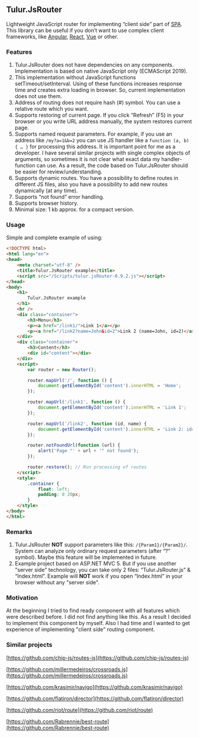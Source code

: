 ## Tulur.JsRouter
Lightweight JavaScript router for implementing “client side” part of [SPA](https://en.wikipedia.org/wiki/Single-page_application). This library can be useful if you don’t want to use complex client frameworks, like [Angular](https://angular.io/), [React](https://reactjs.org/), [Vue](https://vuejs.org/) or other.

### Features
1.	Tulur.JsRouter does not have dependencies on any components. Implementation is based on native JavaScript only (ECMAScript 2019).
2.	This implementation without JavaScript functions setTimeout/setInterval. Using of these functions increases response time and creates extra loading in browser. So, current implementation does not use them.
3.	Address of routing does not require hash (#) symbol. You can use a relative route which you want.
4.	Supports restoring of current page. If you click “Refresh” (F5) in your browser or you write URL address manually, the system restores current page.
5.	Supports named request parameters. For example, if you use an address like `/my?a=1&b=2` you can use JS handler like a `function (a, b) { … }` for processing this address. It is important point for me as a developer. I have several similar projects with single complex objects of arguments, so sometimes it is not clear what exact data my handler-function can use. As a result, the code based on Tulur.JsRouter should be easier for review/understanding.
6.	Supports dynamic routes. You have a possibility to define routes in different JS files, also you have a possibility to add new routes dynamically (at any time).
7.	Supports “not found” error handling.
8.	Supports browser history.
9.	Minimal size: 1 kb approx. for a compact version.

### Usage

Simple and complete example of using:

```html
<!DOCTYPE html>
<html lang="en">
<head>
    <meta charset="utf-8" />
    <title>Tulur.JsRouter example</title>
    <script src="/Scripts/tulur.jsRouter-0.9.2.js"></script>
</head>
<body>
    <h1>
        Tulur.JsRouter example
    </h1>
    <hr />
    <div class="container">
        <h3>Menu</h3>
        <p><a href="/link1/">Link 1</a></p>
        <p><a href="/link2?name=John&id=2">Link 2 (name=John, id=2)</a></p>
    </div>
    <div class="container">
        <h3>Content</h3>
        <div id="content"></div>
    </div>
    <script>
        var router = new Router();

        router.mapUrl('/', function () {
            document.getElementById('content').innerHTML = 'Home';
        });

        router.mapUrl('/link1', function () {
            document.getElementById('content').innerHTML = 'Link 1';
        });

        router.mapUrl('/link2', function (id, name) {
            document.getElementById('content').innerHTML = 'Link 2: id=' + id + ', name=' + name;
        });

        router.notFoundUrl(function (url) {
            alert('Page "' + url + '" not found');
        });

        router.restore(); // Run processing of routes
    </script>
    <style>
        .container {
            float: left;
            padding: 0 20px;
        }
    </style>
</body>
</html>
```

### Remarks
1.	Tulur.JsRouter **NOT** support parameters like this: `/{Param1}/{Param2}/`. System can analyze only ordinary request parameters (after “?” symbol). Maybe this feature will be implemented in future.
2.	Example project based on ASP.NET MVC 5. But if you use another "server side" technology, you can take only 2 files: “Tulur.JsRouter.js” & “Index.html”. Example will **NOT** work if you open “Index.html” in your browser without any "server side".

### Motivation
At the beginning I tried to find ready component with all features which were described before. I did not find anything like this. As a result I decided to implement this component by myself. Also I had time and I wanted to get experience of implementing "client side" routing component.

### Similar projects
[https://github.com/chip-js/routes-js](https://github.com/chip-js/routes-js)

[https://github.com/millermedeiros/crossroads.js](https://github.com/millermedeiros/crossroads.js)

[https://github.com/krasimir/navigo](https://github.com/krasimir/navigo)

[https://github.com/flatiron/director](https://github.com/flatiron/director)

[https://github.com/riot/route](https://github.com/riot/route)

[https://github.com/Rabrennie/best-route](https://github.com/Rabrennie/best-route)
